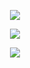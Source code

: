 <p align="center">  <img src="https://readme-typing-svg.demolab.com/?lines=I+used+to+think+I+was+smart;But+you+made+me+look+so+naive;The+way+you+sold+me+for+parts;You+sunk+your+teeth+into+me;Oh+bloodsucker;Bleh;Dream+crusher;Bleeding+me+dry+like+a+gosh+darn+vampire&font=Coral+Pixels&center=true&width=1080&height=50&color=00b24b&duration=2500&pause=500"> </p>
<div align=center>
  <img src="https://img1.picmix.com/output/pic/normal/8/8/8/2/12312888_08eba.gif">
</div>
<p align="center"> <img src=https://komarev.com/ghpvc/?username=polka-klown&color=blueviolet&abbreviated=true&style=flat-square> </p>

